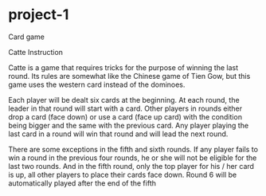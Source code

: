 # project-1

Card game

Catte Instruction

Catte is a game that requires tricks for the purpose of winning the last round. Its rules are somewhat like the Chinese game of Tien Gow, but this game uses the western card instead of the dominoes.

Each player will be dealt six cards at the beginning. At each round, the leader in that round will start with a card. Other players in rounds either drop a card (face down) or use a card (face up card) with the condition being bigger and the same with the previous card. Any player playing the last card in a round will win that round and will lead the next round.

There are some exceptions in the fifth and sixth rounds. If any player fails to win a round in the previous four rounds, he or she will not be eligible for the last two rounds. And in the fifth round, only the top player for his / her card is up, all other players to place their cards face down. Round 6 will be automatically played after the end of the fifth 
